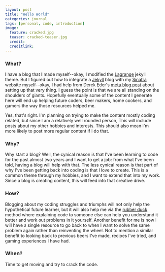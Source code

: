 ```yaml
---
layout: post
title: "Hello World"
categories: journal
tags: [personal, code, introduction]
image:
  feature: cracked.jpg
  teaser: cracked-teaser.jpg
  credit:
  creditlink:
---
```


### What?

I have a blog that I made myself--okay, I modified the [Lagrange](https://lenpaul.github.io/Lagrange/) jekyll theme. But I figured out how to integrate a [Jekyll](https://jekyllrb.com/) blog with my [Sinatra](http://www.sinatrarb.com/) website myself--okay, I had help from Derek Eder's [meta blog post](http://derekeder.com/blog/hello-world-setting-up-a-jekyll-blog-in-sinatra) about setting up that very thing. I guess the point is that we are all standing on the shoulders of giants. Hopefully eventually some of the content I generate here will end up helping future coders, beer makers, home cookers, and gamers the way those resources helped me.

Yes, that's right. I'm planning on trying to make the content mostly coding related, but since I am a relatively well rounded person, This will include posts about my other hobbies and interests. This should also mean I'm more likely to post more regular content if I do that.

### Why?

Why start a blog? Well, the cynical reason is that I've been learning to code for the past almost two years and I want to get a job: from what I've been told, having a blog will help with that. The less cynical reason is that part of why I've been getting back into coding is that I love to create. This is a common theme through my hobbies, and I want to extend that into my work. Since a blog is creating content, this will feed into that creative drive.

### How?

Blogging about my coding struggles and triumphs will not only help the hypothetical future learner, but it will also help me via the [rubber duck](https://en.wikipedia.org/wiki/Rubber_duck_debugging) method where explaining code to someone else can help you understand it better and work out problems in it yourself. Another benefit for me is now I will have a single resource to go back to when I want to solve the same problem again rather than reinventing the wheel. Not to mention a similar benefit to looking back to previous beers I've made, recipes I've tried, and gaming experiences I have had.

### When?

Time to get moving and try to crack the code.
